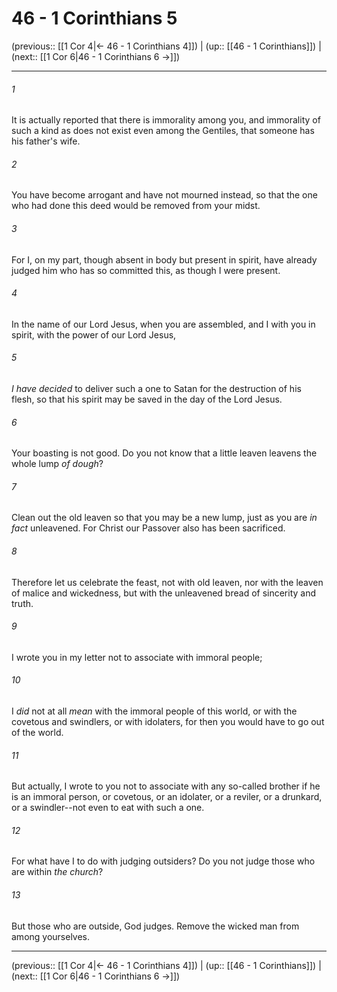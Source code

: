 # 46 - 1 Corinthians 5

(previous:: [[1 Cor 4|← 46 - 1 Corinthians 4]]) | (up:: [[46 - 1 Corinthians]]) | (next:: [[1 Cor 6|46 - 1 Corinthians 6 →]])

***


###### 1 
It is actually reported that there is immorality among you, and immorality of such a kind as does not exist even among the Gentiles, that someone has his father's wife. 

###### 2 
You have become arrogant and have not mourned instead, so that the one who had done this deed would be removed from your midst. 

###### 3 
For I, on my part, though absent in body but present in spirit, have already judged him who has so committed this, as though I were present. 

###### 4 
In the name of our Lord Jesus, when you are assembled, and I with you in spirit, with the power of our Lord Jesus, 

###### 5 
_I have decided_ to deliver such a one to Satan for the destruction of his flesh, so that his spirit may be saved in the day of the Lord Jesus. 

###### 6 
Your boasting is not good. Do you not know that a little leaven leavens the whole lump _of dough_? 

###### 7 
Clean out the old leaven so that you may be a new lump, just as you are _in fact_ unleavened. For Christ our Passover also has been sacrificed. 

###### 8 
Therefore let us celebrate the feast, not with old leaven, nor with the leaven of malice and wickedness, but with the unleavened bread of sincerity and truth. 

###### 9 
I wrote you in my letter not to associate with immoral people; 

###### 10 
I _did_ not at all _mean_ with the immoral people of this world, or with the covetous and swindlers, or with idolaters, for then you would have to go out of the world. 

###### 11 
But actually, I wrote to you not to associate with any so-called brother if he is an immoral person, or covetous, or an idolater, or a reviler, or a drunkard, or a swindler--not even to eat with such a one. 

###### 12 
For what have I to do with judging outsiders? Do you not judge those who are within _the church_? 

###### 13 
But those who are outside, God judges. Remove the wicked man from among yourselves.

***

(previous:: [[1 Cor 4|← 46 - 1 Corinthians 4]]) | (up:: [[46 - 1 Corinthians]]) | (next:: [[1 Cor 6|46 - 1 Corinthians 6 →]])
